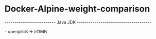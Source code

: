 # Docker-Alpine-weight-comparison
<p>-------------------------- Java JDK --------------------------------------</p>
- openjdk:8         ->             511MB

